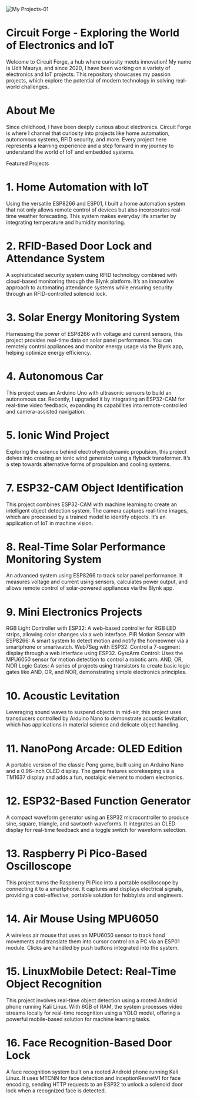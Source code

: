![My Projects-01](https://github.com/user-attachments/assets/e5ed2abe-b215-4cec-86e5-ba531ee7fe4b)



# Circuit Forge - Exploring the World of Electronics and IoT
Welcome to Circuit Forge, a hub where curiosity meets innovation! My name is Udit Maurya, and since 2020, I have been working on a variety of electronics and IoT projects. This repository showcases my passion projects, which explore the potential of modern technology in solving real-world challenges.

# About Me
Since childhood, I have been deeply curious about electronics. Circuit Forge is where I channel that curiosity into projects like home automation, autonomous systems, RFID security, and more. Every project here represents a learning experience and a step forward in my journey to understand the world of IoT and embedded systems.

Featured Projects
# 1. Home Automation with IoT
Using the versatile ESP8266 and ESP01, I built a home automation system that not only allows remote control of devices but also incorporates real-time weather forecasting. This system makes everyday life smarter by integrating temperature and humidity monitoring.

# 2. RFID-Based Door Lock and Attendance System
A sophisticated security system using RFID technology combined with cloud-based monitoring through the Blynk platform. It’s an innovative approach to automating attendance systems while ensuring security through an RFID-controlled solenoid lock.

# 3. Solar Energy Monitoring System
Harnessing the power of ESP8266 with voltage and current sensors, this project provides real-time data on solar panel performance. You can remotely control appliances and monitor energy usage via the Blynk app, helping optimize energy efficiency.

# 4. Autonomous Car
This project uses an Arduino Uno with ultrasonic sensors to build an autonomous car. Recently, I upgraded it by integrating an ESP32-CAM for real-time video feedback, expanding its capabilities into remote-controlled and camera-assisted navigation.

# 5. Ionic Wind Project
Exploring the science behind electrohydrodynamic propulsion, this project delves into creating an ionic wind generator using a flyback transformer. It’s a step towards alternative forms of propulsion and cooling systems.

# 7. ESP32-CAM Object Identification
This project combines ESP32-CAM with machine learning to create an intelligent object detection system. The camera captures real-time images, which are processed by a trained model to identify objects. It’s an application of IoT in machine vision.

# 8. Real-Time Solar Performance Monitoring System
An advanced system using ESP8266 to track solar panel performance. It measures voltage and current using sensors, calculates power output, and allows remote control of solar-powered appliances via the Blynk app.

# 9. Mini Electronics Projects
RGB Light Controller with ESP32: A web-based controller for RGB LED strips, allowing color changes via a web interface.
PIR Motion Sensor with ESP8266: A smart system to detect motion and notify the homeowner via a smartphone or smartwatch.
Web7Seg with ESP32: Control a 7-segment display through a web interface using ESP32.
GyroArm Control: Uses the MPU6050 sensor for motion detection to control a robotic arm.
AND, OR, NOR Logic Gates: A series of projects using transistors to create basic logic gates like AND, OR, and NOR, demonstrating simple electronics principles.

# 10. Acoustic Levitation
Leveraging sound waves to suspend objects in mid-air, this project uses transducers controlled by Arduino Nano to demonstrate acoustic levitation, which has applications in material science and delicate object handling.

# 11. NanoPong Arcade: OLED Edition
A portable version of the classic Pong game, built using an Arduino Nano and a 0.96-inch OLED display. The game features scorekeeping via a TM1637 display and adds a fun, nostalgic element to modern electronics.

# 12. ESP32-Based Function Generator
A compact waveform generator using an ESP32 microcontroller to produce sine, square, triangle, and sawtooth waveforms. It integrates an OLED display for real-time feedback and a toggle switch for waveform selection.

# 13. Raspberry Pi Pico-Based Oscilloscope
This project turns the Raspberry Pi Pico into a portable oscilloscope by connecting it to a smartphone. It captures and displays electrical signals, providing a cost-effective, portable solution for hobbyists and engineers.

# 14. Air Mouse Using MPU6050
A wireless air mouse that uses an MPU6050 sensor to track hand movements and translate them into cursor control on a PC via an ESP01 module. Clicks are handled by push buttons integrated into the system.

# 15. LinuxMobile Detect: Real-Time Object Recognition
This project involves real-time object detection using a rooted Android phone running Kali Linux. With 6GB of RAM, the system processes video streams locally for real-time recognition using a YOLO model, offering a powerful mobile-based solution for machine learning tasks.

# 16. Face Recognition-Based Door Lock
A face recognition system built on a rooted Android phone running Kali Linux. It uses MTCNN for face detection and InceptionResnetV1 for face encoding, sending HTTP requests to an ESP32 to unlock a solenoid door lock when a recognized face is detected.


